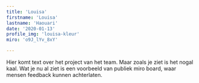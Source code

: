 ```yaml
---
title: 'Louisa'
firstname: 'Louisa'
lastname: 'Haouari'
date: '2020-01-13'
profile_img: 'louisa-kleur'
miro: 'o9J_lYv_8xY'

---
```


Hier komt text over het project van het team. Maar zoals je ziet is het nogal kaal. Wat je nu al ziet is een voorbeeld van publiek miro board, waar mensen feedback kunnen achterlaten.

